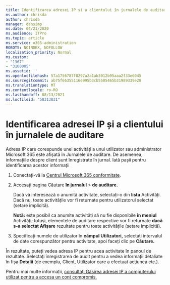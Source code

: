 ```yaml
---
title: Identificarea adresei IP și a clientului în jurnalele de auditare
ms.author: chrisda
author: chrisda
manager: dansimp
ms.date: 04/21/2020
ms.audience: ITPro
ms.topic: article
ms.service: o365-administration
ROBOTS: NOINDEX, NOFOLLOW
localization_priority: Normal
ms.custom:
- "1367"
- "3100005"
ms.assetid: ''
ms.openlocfilehash: 57a1756787f8297a2a1ab3012b95aaa2f33e6045
ms.sourcegitcommit: ab75f66355116e995b3cb5505465b31989339e28
ms.translationtype: MT
ms.contentlocale: ro-RO
ms.lasthandoff: 08/13/2021
ms.locfileid: "58313031"
---
```

# <a name="identify-ip-address-and-client-in-audit-logs"></a>Identificarea adresei IP și a clientului în jurnalele de auditare

Adresa IP care corespunde unei activități a unui utilizator sau administrator Microsoft 365 este afișată în Jurnalele de auditare. De asemenea, informațiile despre client sunt înregistrate în jurnal. Iată pașii pentru identificarea acestor informații

1. Conectați-vă la [Centrul Microsoft 365 conformitate](https://protection.office.com/).

2. Accesați pagina Căutare **în jurnalul**  >  **de auditare.**

   Dacă vă interesează o anumită activitate, selectați-o din **lista** Activități. Dacă nu, toate activitățile vor fi returnate pentru utilizatorul selectat (setare implicită).

   **Notă:** este posibil ca anumite activități să nu fie disponibile **în meniul** Activități; totuși, elementele de auditare respective vor fi returnate **dacă s-a selectat Afișare** rezultate pentru toate activitățile (setare implicită).

3. Specificați numele de utilizator în **câmpul Utilizatori,** selectați intervalul de date corespunzător pentru activitate, apoi faceți clic pe **Căutare.**

În rezultate, puteți vedea adresa IP pentru acea activitate în panoul de rezultate. Selectați înregistrarea de audit pentru a vedea informații detaliate în fișa **Detalii** (de exemplu, Client, Utilizator care a efectuat acțiunea etc.).

Pentru mai multe informații, [consultați Găsirea adresei IP a computerului utilizat pentru a accesa un cont compromis.](https://docs.microsoft.com/microsoft-365/compliance/auditing-troubleshooting-scenarios#find-the-ip-address-of-the-computer-used-to-access-a-compromised-account)
